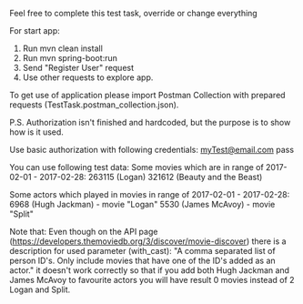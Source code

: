 Feel free to complete this test task, override or change everything

For start app: 
1. Run mvn clean install
2. Run mvn spring-boot:run
3. Send "Register User" request
4. Use other requests to explore app.

To get use of application please import Postman Collection with prepared requests (TestTask.postman_collection.json).

P.S. Authorization isn't finished and hardcoded, but the purpose is to show how is it used.

Use basic authorization with following credentials:
myTest@email.com
pass

You can use following test data:
Some movies which are in range of 2017-02-01 - 2017-02-28:
263115 (Logan)
321612 (Beauty and the Beast)

Some actors which played in movies in range of 2017-02-01 - 2017-02-28:
6968 (Hugh Jackman) - movie "Logan"
5530 (James McAvoy) - movie "Split"

Note that:
Even though on the API page (https://developers.themoviedb.org/3/discover/movie-discover) there is a description for used parameter (with_cast): "A comma separated list of person ID's. Only include movies that have one of the ID's added as an actor." it doesn't work correctly so that if you add both Hugh Jackman and James McAvoy to favourite actors you will have result 0 movies instead of 2 Logan and Split.
